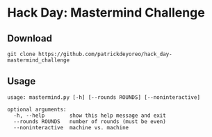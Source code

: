 # Hack Day: Mastermind Challenge

## Download
```
git clone https://github.com/patrickdeyoreo/hack_day-mastermind_challenge
```

## Usage
```
usage: mastermind.py [-h] [--rounds ROUNDS] [--noninteractive]

optional arguments:
  -h, --help        show this help message and exit
  --rounds ROUNDS   number of rounds (must be even)
  --noninteractive  machine vs. machine
```
